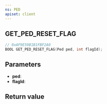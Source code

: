 ```yaml
---
ns: PED
apiset: client
---
```

## GET_PED_RESET_FLAG

```c
// 0xAF9E59B1B1FBF2A0
BOOL GET_PED_RESET_FLAG(Ped ped, int flagId);
```


## Parameters
* **ped**:
* **flagId**:

## Return value